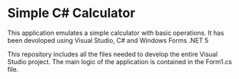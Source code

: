# Simple C# Calculator
This application emulates a simple calculator with basic operations. It has been devoloped using Visual Studio, C# and Windows Forms .NET 5

This repository includes all the files needed to develop the entire Visual Studio project. The main logic of the application is contained in the Form1.cs file.
